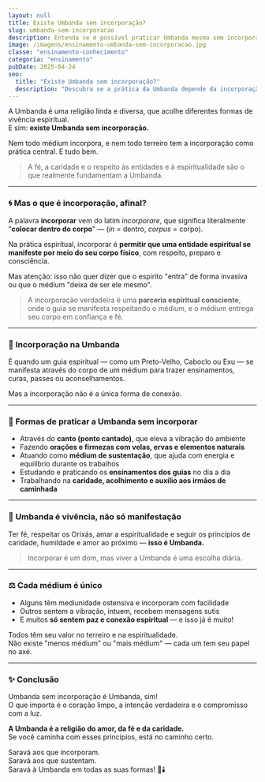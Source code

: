 ```yaml
---
layout: null
title: Existe Umbanda sem incorporação?
slug: umbanda-sem-incorporacao
description: Entenda se é possível praticar Umbanda mesmo sem incorporar entidades espirituais. 
image: /imagens/ensinamento-umbanda-sem-incorporacao.jpg
classe: "ensinamento-conhecimento"
categoria: "ensinamento"
pubDate: 2025-04-24
seo:
  title: "Existe Umbanda sem incorporação?"
  description: "Descubra se a prática da Umbanda depende da incorporação de guias e como é possível vivenciar a religião de outras formas."
---
```

A Umbanda é uma religião linda e diversa, que acolhe diferentes formas de vivência espiritual.  
E sim: **existe Umbanda sem incorporação.**

Nem todo médium incorpora, e nem todo terreiro tem a incorporação como prática central. E tudo bem.

> A fé, a caridade e o respeito às entidades e à espiritualidade são o que realmente fundamentam a Umbanda.

---

### 🌀 Mas o que é **incorporação**, afinal?

A palavra **incorporar** vem do latim *incorporare*, que significa literalmente "**colocar dentro do corpo**" — (*in* = dentro, *corpus* = corpo).

Na prática espiritual, incorporar é **permitir que uma entidade espiritual se manifeste por meio do seu corpo físico**, com respeito, preparo e consciência.

Mas atenção: isso não quer dizer que o espírito "entra" de forma invasiva ou que o médium "deixa de ser ele mesmo".

> A incorporação verdadeira é uma **parceria espiritual consciente**, onde o guia se manifesta respeitando o médium, e o médium entrega seu corpo em confiança e fé.

---

### 🙏 Incorporação na Umbanda

É quando um guia espiritual — como um Preto-Velho, Caboclo ou Exu — se manifesta através do corpo de um médium para trazer ensinamentos, curas, passes ou aconselhamentos.

Mas a incorporação não é a única forma de conexão.

---

### 🌟 Formas de praticar a Umbanda sem incorporar

- Através do **canto (ponto cantado)**, que eleva a vibração do ambiente  
- Fazendo **orações e firmezas com velas, ervas e elementos naturais**  
- Atuando como **médium de sustentação**, que ajuda com energia e equilíbrio durante os trabalhos  
- Estudando e praticando os **ensinamentos dos guias** no dia a dia  
- Trabalhando na **caridade, acolhimento e auxílio aos irmãos de caminhada**

---

### 🤲 Umbanda é vivência, não só manifestação

Ter fé, respeitar os Orixás, amar a espiritualidade e seguir os princípios de caridade, humildade e amor ao próximo — **isso é Umbanda.**

> Incorporar é um dom, mas viver a Umbanda é uma escolha diária.

---

### ⚖️ Cada médium é único

- Alguns têm mediunidade ostensiva e incorporam com facilidade  
- Outros sentem a vibração, intuem, recebem mensagens sutis  
- E muitos **só sentem paz e conexão espiritual** — e isso já é muito!

Todos têm seu valor no terreiro e na espiritualidade.  
Não existe "menos médium" ou "mais médium" — cada um tem seu papel no axé.

---

### ✨ Conclusão

Umbanda sem incorporação é Umbanda, sim!  
O que importa é o coração limpo, a intenção verdadeira e o compromisso com a luz.

**A Umbanda é a religião do amor, da fé e da caridade.**  
Se você caminha com esses princípios, está no caminho certo.

Saravá aos que incorporam.  
Saravá aos que sustentam.  
Saravá à Umbanda em todas as suas formas! 🌿🕯️
